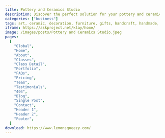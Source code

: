 ```yaml
---
title: Pottery and Ceramics Studio
description: Discover the perfect solution for your pottery and ceramics studio with our free Elementor Template Kit. Streamline your website creation process and showcase your artistic offerings in a captivating manner. The Elementor Kit includes a variety of beautifully designed templates that can be easily customized to suit your studio's unique style. Create an engaging online presence, attract more customers, and elevate your pottery business with this user-friendly, cost-effective, and aesthetically pleasing Template Kit. Unleash your creativity and let your studio flourish!
categories: ["business"]
tags: art, ceramic, decoration, furniture, gifts, handcraft, handmade, interior, pottery, pottery studio, retail, store
iframe: https://askproject.net/klay/home/
image: /images/posts/Pottery and Ceramics Studio.jpeg
pages:
  [
    "Global",
    "Home",
    "About",
    "Classes",
    "Class Detail",
    "Portfolio",
    "FAQs",
    "Pricing",
    "Team",
    "Testimonials",
    "404",
    "Blog",
    "Single Post",
    "Contact",
    "Header 1",
    "Header 2",
    "Footer",
  ]
download: https://www.lemonsqueezy.com/
---
```

